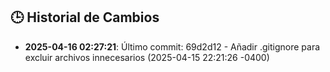 ## 🕒 Historial de Cambios
- **2025-04-16 02:27:21**: Último commit: 69d2d12 - Añadir .gitignore para excluir archivos innecesarios (2025-04-15 22:21:26 -0400)
